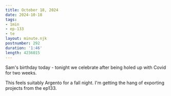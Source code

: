 ```yaml
---
title: October 18, 2024
date: 2024-10-18
tags:
- 1min
- ep-133
- te
layout: minute.njk
postnumber: 292
duration: '1:46'
length: 4236015
---
```

Sam's birthday today - tonight we celebrate after being holed up with Covid for two weeks. 

This feels suitably Argento for a fall night.  I'm getting the hang of exporting projects from the ep133.